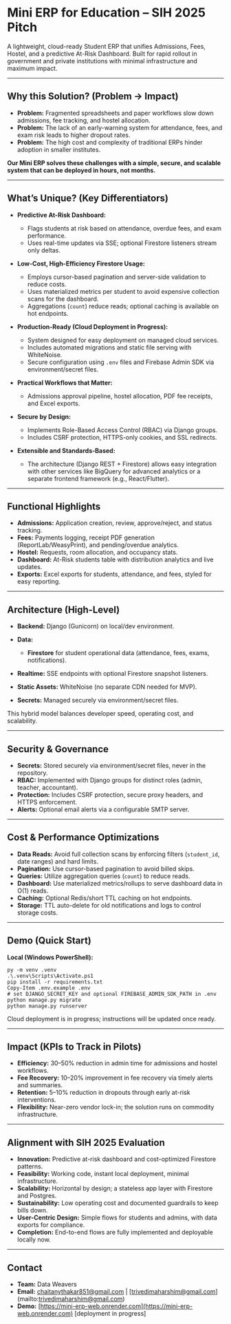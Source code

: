 # Mini ERP for Education – SIH 2025 Pitch

A lightweight, cloud-ready Student ERP that unifies Admissions, Fees, Hostel, and a predictive At-Risk Dashboard. Built for rapid rollout in government and private institutions with minimal infrastructure and maximum impact.

---

## Why this Solution? (Problem → Impact)

* **Problem:** Fragmented spreadsheets and paper workflows slow down admissions, fee tracking, and hostel allocation.
* **Problem:** The lack of an early-warning system for attendance, fees, and exam risk leads to higher dropout rates.
* **Problem:** The high cost and complexity of traditional ERPs hinder adoption in smaller institutes.

**Our Mini ERP solves these challenges with a simple, secure, and scalable system that can be deployed in hours, not months.**

---

## What’s Unique? (Key Differentiators)

* **Predictive At-Risk Dashboard:**

  * Flags students at risk based on attendance, overdue fees, and exam performance.
  * Uses real-time updates via SSE; optional Firestore listeners stream only deltas.
* **Low-Cost, High-Efficiency Firestore Usage:**

  * Employs cursor-based pagination and server-side validation to reduce costs.
  * Uses materialized metrics per student to avoid expensive collection scans for the dashboard.
  * Aggregations (`count`) reduce reads; optional caching is available on hot endpoints.
* **Production-Ready (Cloud Deployment in Progress):**

  * System designed for easy deployment on managed cloud services.
  * Includes automated migrations and static file serving with WhiteNoise.
  * Secure configuration using `.env` files and Firebase Admin SDK via environment/secret files.
* **Practical Workflows that Matter:**

  * Admissions approval pipeline, hostel allocation, PDF fee receipts, and Excel exports.
* **Secure by Design:**

  * Implements Role-Based Access Control (RBAC) via Django groups.
  * Includes CSRF protection, HTTPS-only cookies, and SSL redirects.
* **Extensible and Standards-Based:**

  * The architecture (Django REST + Firestore) allows easy integration with other services like BigQuery for advanced analytics or a separate frontend framework (e.g., React/Flutter).

---

## Functional Highlights

* **Admissions:** Application creation, review, approve/reject, and status tracking.
* **Fees:** Payments logging, receipt PDF generation (ReportLab/WeasyPrint), and pending/overdue analytics.
* **Hostel:** Requests, room allocation, and occupancy stats.
* **Dashboard:** At-Risk students table with distribution analytics and live updates.
* **Exports:** Excel exports for students, attendance, and fees, styled for easy reporting.

---

## Architecture (High-Level)

* **Backend:** Django (Gunicorn) on local/dev environment.
* **Data:**

  * **Firestore** for student operational data (attendance, fees, exams, notifications).
* **Realtime:** SSE endpoints with optional Firestore snapshot listeners.
* **Static Assets:** WhiteNoise (no separate CDN needed for MVP).
* **Secrets:** Managed securely via environment/secret files.

This hybrid model balances developer speed, operating cost, and scalability.

---

## Security & Governance

* **Secrets:** Stored securely via environment/secret files, never in the repository.
* **RBAC:** Implemented with Django groups for distinct roles (admin, teacher, accountant).
* **Protection:** Includes CSRF protection, secure proxy headers, and HTTPS enforcement.
* **Alerts:** Optional email alerts via a configurable SMTP server.

---

## Cost & Performance Optimizations

* **Data Reads:** Avoid full collection scans by enforcing filters (`student_id`, date ranges) and hard limits.
* **Pagination:** Use cursor-based pagination to avoid billed skips.
* **Queries:** Utilize aggregation queries (`count`) to reduce reads.
* **Dashboard:** Use materialized metrics/rollups to serve dashboard data in O(1) reads.
* **Caching:** Optional Redis/short TTL caching on hot endpoints.
* **Storage:** TTL auto-delete for old notifications and logs to control storage costs.

---

## Demo (Quick Start)

**Local (Windows PowerShell):**

```pwsh
py -m venv .venv
.\.venv\Scripts\Activate.ps1
pip install -r requirements.txt
Copy-Item .env.example .env
# set DJANGO_SECRET_KEY and optional FIREBASE_ADMIN_SDK_PATH in .env
python manage.py migrate
python manage.py runserver
```

Cloud deployment is in progress; instructions will be updated once ready.

---

## Impact (KPIs to Track in Pilots)

* **Efficiency:** 30–50% reduction in admin time for admissions and hostel workflows.
* **Fee Recovery:** 10–20% improvement in fee recovery via timely alerts and summaries.
* **Retention:** 5–10% reduction in dropouts through early at-risk interventions.
* **Flexibility:** Near-zero vendor lock-in; the solution runs on commodity infrastructure.

---

## Alignment with SIH 2025 Evaluation

* **Innovation:** Predictive at-risk dashboard and cost-optimized Firestore patterns.
* **Feasibility:** Working code, instant local deployment, minimal infrastructure.
* **Scalability:** Horizontal by design; a stateless app layer with Firestore and Postgres.
* **Sustainability:** Low operating cost and documented guardrails to keep bills down.
* **User-Centric Design:** Simple flows for students and admins, with data exports for compliance.
* **Completion:** End-to-end flows are fully implemented and deployable locally now.

---

## Contact

* **Team:** Data Weavers
* **Email:** [chaitanythakar851@gmail.com](mailto:chaitanythakar851@gmail.com) | [trivedimaharshim@gmail.com] (mailto:trivedimaharshim@gmail.com)
* **Demo:** [https://mini-erp-web.onrender.com](https://mini-erp-web.onrender.com) [deployment in progress]
